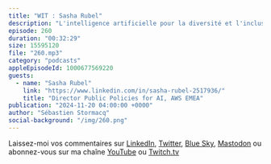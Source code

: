 ```yaml
---
title: "WIT : Sasha Rubel"
description: "L'intelligence artificielle pour la diversité et l'inclusion: Cette conversation explore l’intersection entre l’intelligence artificielle (IA), la diversité et l’inclusion, avec un accent particulier sur le rôle des femmes dans la technologie. La discussion met en lumière l’état actuel des femmes dans le secteur technologique, les obstacles qu’elles rencontrent et comment l’IA peut être utilisée pour promouvoir la diversité et l’inclusion. Elle aborde également les implications des politiques publiques et les applications concrètes de l’IA qui améliorent l’accès et l’équité. La conversation se termine par une vision d’un avenir où l’IA et la diversité sont étroitement liées, favorisant l’innovation et l’inclusivité."
episode: 260
duration: "00:32:29"
size: 15595120
file: "260.mp3"
category: "podcasts"
appleEpisodeId: 1000677569220
guests:
  - name: "Sasha Rubel"
    link: "https://www.linkedin.com/in/sasha-rubel-2517936/"
    title: "Director Public Policies for AI, AWS EMEA"
publication: "2024-11-20 04:00:00 +0000"
author: "Sébastien Stormacq"
social-background: "/img/260.png"
---
```


Laissez-moi vos commentaires sur [LinkedIn](https://www.linkedin.com/in/sebastienstormacq/), [Twitter](https://twitter.com/sebsto), [Blue Sky](https://bsky.app/profile/sebsto.bsky.social), [Mastodon](https://awscommunity.social/@sebsto) ou abonnez-vous sur ma chaîne [YouTube](https://www.youtube.com/sebsto) ou [Twitch.tv](https://www.twitch.tv/sebAWS)
